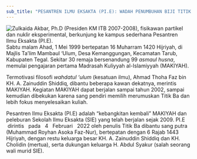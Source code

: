 ```yaml
---
sub_title: "PESANTREN ILMU EKSAKTA (PI.E): WADAH PENUMBUHAN BIJI TITIK BA"
---
```

![Zulkaida Akbar, Ph.D (Presiden KM ITB 2007-2008), fisikawan partikel dan nuklir eksperimental, berkunjung ke kampus sederhana Pesantren Ilmu Eksakta (PI.E).](/images/uploads/whatsapp-image-2025-07-25-at-18.30.29_00f86fac.jpg "Zulkaida Akbar, Ph.D (Presiden KM ITB 2007-2008), fisikawan partikel dan nuklir eksperimental, berkunjung ke kampus sederhana Pesantren Ilmu Eksakta (PI.E).")Sabtu malam Ahad, 1 Mei 1999 bertepatan 16 Muharram 1420 Hijriyah, di Majlis Ta’lim Mambaul ‘Ulum, Desa Kemanggungan, Kecamatan Tarub, Kabupaten
Tegal.
Sekitar 30 remaja bersenandung 99 *asmaul husna*, memulai pengajaran
pertama Madrasah Kuliyyah al-Islamiyyah (MAKIYAH).

Termotivasi filosofi *wahdatul
‘ulum* (kesatuan ilmu), Ahmad Thoha Faz bin
KH. A. Zainuddin Shiddiq,
dibantu beberapa kawan dekatnya, merintis MAKIYAH. Kegiatan MAKIYAH dapat
berjalan sampai tahun 2002, sampai kemudian dibekukan karena sang pendiri
memilih merumuskan Titik Ba dan lebih fokus menyelesaikan kuliah. 

Pesantren Ilmu Eksakta (PI.E) adalah “kebangkitan kembali” MAKIYAH
dan peleburan Sekolah Ilmu Eksakta (SIE) yang telah berjalan sejak 2009. PI.E   dirintis   pada 
 4 
 Februari 
 2022
oleh penulis Titik Ba dibantu sang putra (Muhammad Royhan Asoka Faz-Nur),
bertepatan dengan 6 Rajab 1443 Hijriyah, dengan restu keluarga besar KH. A.
Zainuddin Shiddiq dan KH. Cholidin (mertua), serta dukungan keluarga H. Abdul
Syakur (salah seorang wali murid SIE).
